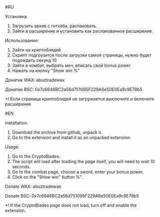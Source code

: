 #RU

Установка:
1. Загрузить архив с гитхаба, распаковать.
2. Зайти в расширение и установить как распакованное расширение.

Использование:
1. Зайти на криптоблядей
2. Скрипт подгрузится после загрузки самой страницы, нужно будет подождать секунд 10
3. Зайти в комбат, выбрать меч, вписать свой bonus power
4. Нажать на кнопку "Show win %"

Донатик WAX: abuztradewax

Донатик BSC: 0x7c6648BC2a56d751095F229A6e50E0Ea9c9E78b5

*! Если страница криптоблядей не загружается выключите и включите расширение

#EN

Installation:
1. Download the archive from github, unpack it.
2. Go to the extension and install it as an unpacked extension.

Usage:
1. Go to the CryptoBlades.
2. The script will load after loading the page itself, you will need to wait 10 seconds.
3. Go to the combat page, choose a sword, enter your bonus power.
4. Click on the "Show win" button %".

Donate WAX: abuztradewax

Donate BSC: 0x7c6648BC2a56d751095F229A6e50E0Ea9c9E78b5

*! If the CryptoBlades page does not load, turn off and enable the extension.
